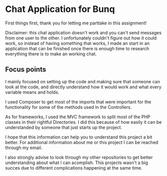 <h1> Chat Application for Bunq </h1>

First things first, thank you for letting me parttake in this assignment!

Disclaimer: this chat application doesn't work and you can't send messages from one user to the other.
I unfortunately couldn't figure out how it could work, so instead of having something that works, I made an
start in an application that can be finished once there is enough time to research everything there is to make an working chat.

<h2> Focus points </h2>

I mainly focused on setting up the code and making sure that someone can look at the code, and directly understand how it would
work and what every variable means and holds. 

I used Composer to get most of the imports that were important for the functionality for some of the methods used in the Controllers.

As for frameworks, I used the MVC framework to split most of the PHP classes in their rightful Directories.
I did this because of how easily it can be understanded by someone that just starts up the project.

I hope that this information can help you to understand this project a bit better. For additional information about me or this project I can be reached through my email.

I also strongly advise to look through my other repositories to get better understanding about what I can acomplish.
This projects wasn't a big succes due to different complications happening at the same time.

